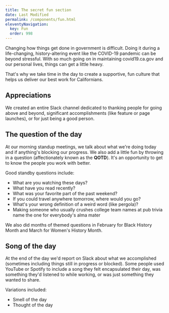 ```yaml
---
title: The secret fun section
date: Last Modified 
permalink: /components/fun.html
eleventyNavigation:
  key: Fun
  order: 998
---
```


Changing how things get done in government is difficult. Doing it during a life-changing, history-altering event like the COVID-19 pandemic can be beyond stressful. With so much going on in maintaining covid19.ca.gov and our personal lives, things can get a little heavy.

That's why we take time in the day to create a supportive, fun culture that helps us deliver our best work for Californians.

## Appreciations

We created an entire Slack channel dedicated to thanking people for going above and beyond, significant accomplishments (like feature or page launches), or for just being a good person.

## The question of the day

At our morning standup meetings, we talk about what we're doing today and if anything's blocking our progress. We also add a little fun by throwing in a question (affectionately known as the **QOTD**). It's an opportunity to get to know the people you work with better.

Good standby questions include:

* What are you watching these days?
* What have you read recently?
* What was your favorite part of the past weekend?
* If you could travel anywhere tomorrow, where would you go?
* What's your wrong definition of a weird word (like pergola)?
* Making someone who usually crushes college team names at pub trivia name the one for everybody's alma mater

We also did months of themed questions in February for Black History Month and March for Women's History Month.

## Song of the day

At the end of the day we'd report on Slack about what we accomplished (sometimes including things still in progress or blocked). Some people used YouTube or Spotify to include a song they felt encapsulated their day, was something they'd listened to while working, or was just something they wanted to share.

Variations included:

* Smell of the day
* Thought of the day
